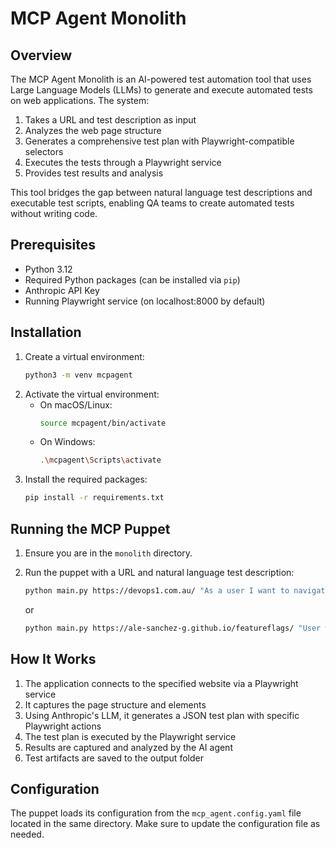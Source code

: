 # MCP Agent Monolith

## Overview
The MCP Agent Monolith is an AI-powered test automation tool that uses Large Language Models (LLMs) to generate and execute automated tests on web applications. The system:

1. Takes a URL and test description as input
2. Analyzes the web page structure
3. Generates a comprehensive test plan with Playwright-compatible selectors
4. Executes the tests through a Playwright service
5. Provides test results and analysis

This tool bridges the gap between natural language test descriptions and executable test scripts, enabling QA teams to create automated tests without writing code.

## Prerequisites
- Python 3.12
- Required Python packages (can be installed via `pip`)
- Anthropic API Key
- Running Playwright service (on localhost:8000 by default)

## Installation
1. Create a virtual environment:
   ```sh
   python3 -m venv mcpagent
   ```
2. Activate the virtual environment:
   - On macOS/Linux:
     ```sh
     source mcpagent/bin/activate
     ```
   - On Windows:
     ```sh
     .\mcpagent\Scripts\activate
     ```
3. Install the required packages:
   ```sh
   pip install -r requirements.txt
   ```

## Running the MCP Puppet
1. Ensure you are in the `monolith` directory.
2. Run the puppet with a URL and natural language test description:
   ```sh
   python main.py https://devops1.com.au/ "As a user I want to navigate using the menu like click on services then on Anticipate, or Click on Engage, Hover on Accelerators and click on Cloud Acceleration"
   ```
   
   or

   ```sh
   python main.py https://ale-sanchez-g.github.io/featureflags/ "User will test adding numbers like 1+1=2 and 2+3=5 and validate the results from the calculator are successful"
   ```

## How It Works
1. The application connects to the specified website via a Playwright service
2. It captures the page structure and elements
3. Using Anthropic's LLM, it generates a JSON test plan with specific Playwright actions
4. The test plan is executed by the Playwright service
5. Results are captured and analyzed by the AI agent
6. Test artifacts are saved to the output folder

## Configuration
The puppet loads its configuration from the `mcp_agent.config.yaml` file located in the same directory. Make sure to update the configuration file as needed.